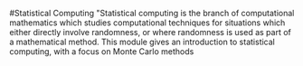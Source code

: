 #Statistical Computing
"Statistical computing is the branch of computational mathematics which studies computational techniques for situations
which either directly involve randomness, or where randomness is used as part of a mathematical method. 
This module gives an introduction to statistical computing, with a focus on Monte Carlo methods
